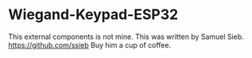# Wiegand-Keypad-ESP32

This external components is not mine. This was written by Samuel Sieb. https://github.com/ssieb  Buy him a cup of coffee.



